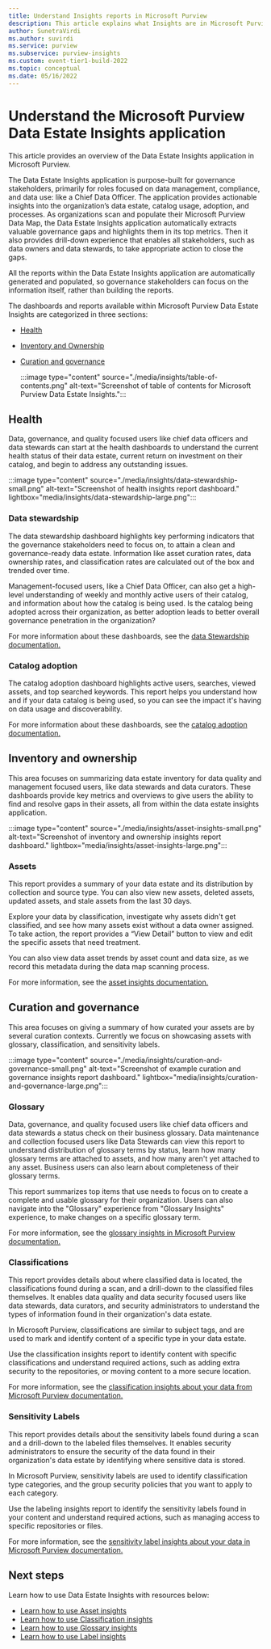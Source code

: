 ```yaml
---
title: Understand Insights reports in Microsoft Purview
description: This article explains what Insights are in Microsoft Purview.
author: SunetraVirdi
ms.author: suvirdi
ms.service: purview
ms.subservice: purview-insights
ms.custom: event-tier1-build-2022
ms.topic: conceptual
ms.date: 05/16/2022
---
```


# Understand the Microsoft Purview Data Estate Insights application

This article provides an overview of the Data Estate Insights application in Microsoft Purview.

The Data Estate Insights application is purpose-built for governance stakeholders, primarily for roles focused on data management, compliance, and data use: like a Chief Data Officer. The application provides actionable insights into the organization’s data estate, catalog usage, adoption, and processes. As organizations scan and populate their Microsoft Purview Data Map, the Data Estate Insights application automatically extracts valuable governance gaps and highlights them in its top metrics. Then it also provides drill-down experience that enables all stakeholders, such as data owners and data stewards, to take appropriate action to close the gaps. 

All the reports within the Data Estate Insights application are automatically generated and populated, so governance stakeholders can focus on the information itself, rather than building the reports.

The dashboards and reports available within Microsoft Purview Data Estate Insights are categorized in three sections: 
* [Health](#health)
* [Inventory and Ownership](#inventory-and-ownership)
* [Curation and governance](#curation-and-governance)

   :::image type="content" source="./media/insights/table-of-contents.png" alt-text="Screenshot of table of contents for Microsoft Purview Data Estate Insights.":::

## Health

Data, governance, and quality focused users like chief data officers and data stewards can start at the health dashboards to understand the current health status of their data estate, current return on investment on their catalog, and begin to address any outstanding issues.

   :::image type="content" source="./media/insights/data-stewardship-small.png" alt-text="Screenshot of health insights report dashboard." lightbox="media/insights/data-stewardship-large.png":::

### Data stewardship

The data stewardship dashboard highlights key performing indicators that the governance stakeholders need to focus on, to attain a clean and governance-ready data estate. Information like asset curation rates, data ownership rates, and classification rates are calculated out of the box and trended over time.

Management-focused users, like a Chief Data Officer, can also get a high-level understanding of weekly and monthly active users of their catalog, and information about how the catalog is being used. Is the catalog being adopted across their organization, as better adoption leads to better overall governance penetration in the organization?

For more information about these dashboards, see the [data Stewardship documentation.](data-stewardship.md)

### Catalog adoption

The catalog adoption dashboard highlights active users, searches, viewed assets, and top searched keywords. This report helps you understand how and if your data catalog is being used, so you can see the impact it's having on data usage and discoverability.

For more information about these dashboards, see the [catalog adoption documentation.](catalog-adoption-insights.md)

## Inventory and ownership

This area focuses on summarizing data estate inventory for data quality and management focused users, like data stewards and data curators. These dashboards provide key metrics and overviews to give users the ability to find and resolve gaps in their assets, all from within the data estate insights application.

   :::image type="content" source="./media/insights/asset-insights-small.png" alt-text="Screenshot of inventory and ownership insights report dashboard." lightbox="media/insights/asset-insights-large.png":::

### Assets

This report provides a summary of your data estate and its distribution by collection and source type. You can also view new assets, deleted assets, updated assets, and stale assets from the last 30 days.

Explore your data by classification, investigate why assets didn't get classified, and see how many assets exist without a data owner assigned. To take action, the report provides a “View Detail” button to view and edit the specific assets that need treatment.

You can also view data asset trends by asset count and data size, as we record this metadata during the data map scanning process.

For more information, see the [asset insights documentation.](asset-insights.md)

## Curation and governance

This area focuses on giving a summary of how curated your assets are by several curation contexts. Currently we focus on showcasing assets with glossary, classification, and sensitivity labels.

   :::image type="content" source="./media/insights/curation-and-governance-small.png" alt-text="Screenshot of example curation and governance insights report dashboard." lightbox="media/insights/curation-and-governance-large.png":::

### Glossary

Data, governance, and quality focused users like chief data officers and data stewards a status check on their business glossary. Data maintenance and collection focused users like Data Stewards can view this report to understand distribution of glossary terms by status, learn how many glossary terms are attached to assets, and how many aren't yet attached to any asset. Business users can also learn about completeness of their glossary terms. 

This report summarizes top items that use needs to focus on to create a complete and usable glossary for their organization. Users can also navigate into the "Glossary" experience from "Glossary Insights" experience, to make changes on a specific glossary term.

For more information, see the [glossary insights in Microsoft Purview documentation.](glossary-insights.md)

### Classifications

This report provides details about where classified data is located, the classifications found during a scan, and a drill-down to the classified files themselves. It enables data quality and data security focused users like data stewards, data curators, and security administrators to understand the types of information found in their organization's data estate. 

In Microsoft Purview, classifications are similar to subject tags, and are used to mark and identify content of a specific type in your data estate.

Use the classification insights report to identify content with specific classifications and understand required actions, such as adding extra security to the repositories, or moving content to a more secure location.

For more information, see the [classification insights about your data from Microsoft Purview documentation.](classification-insights.md)

### Sensitivity Labels

This report provides details about the sensitivity labels found during a scan and a drill-down to the labeled files themselves. It enables security administrators to ensure the security of the data found in their organization's data estate by identifying where sensitive data is stored.

In Microsoft Purview, sensitivity labels are used to identify classification type categories, and the group security policies that you want to apply to each category.

Use the labeling insights report to identify the sensitivity labels found in your content and understand required actions, such as managing access to specific repositories or files.

For more information, see the [sensitivity label insights about your data in Microsoft Purview documentation.](sensitivity-insights.md)

## Next steps

Learn how to use Data Estate Insights with resources below:

* [Learn how to use Asset insights](asset-insights.md)
* [Learn how to use Classification insights](classification-insights.md)
* [Learn how to use Glossary insights](glossary-insights.md)
* [Learn how to use Label insights](sensitivity-insights.md)
